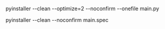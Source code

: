 
pyinstaller --clean --optimize=2 --noconfirm --onefile main.py

pyinstaller --clean --noconfirm main.spec
